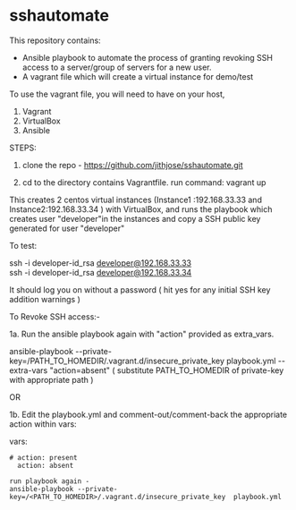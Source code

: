 # sshautomate

This repository contains:
  - Ansible playbook to automate the process of granting revoking SSH access to a server/group of servers for a new user.
  - A vagrant file which will create a virtual instance for demo/test

To use the vagrant file, you will need to have on your host,
 1. Vagrant
 2. VirtualBox
 3. Ansible

STEPS:

1. clone the repo - https://github.com/jithjose/sshautomate.git

2. cd to the directory contains Vagrantfile.
   run command: vagrant up

This creates 2 centos virtual instances (Instance1 :192.168.33.33 and Instance2:192.168.33.34 ) with VirtualBox, 
and runs the playbook which creates user "developer"in the instances and copy a SSH public key generated for user "developer"


To test:

   ssh -i developer-id_rsa developer@192.168.33.33  
   ssh -i developer-id_rsa developer@192.168.33.34

 It should log you on without a password ( hit yes for any initial SSH key addition warnings )


 To Revoke SSH access:-

 1a. Run the ansible playbook again with "action" provided as extra_vars.

   ansible-playbook --private-key=/PATH_TO_HOMEDIR/.vagrant.d/insecure_private_key  playbook.yml --extra-vars "action=absent"
   ( substitute PATH_TO_HOMEDIR of private-key with appropriate path )

   OR

 1b.  Edit the playbook.yml and comment-out/comment-back the appropriate action within vars:

  vars: 
  
    # action: present
      action: absent

    run playbook again -
    ansible-playbook --private-key=/<PATH_TO_HOMEDIR>/.vagrant.d/insecure_private_key  playbook.yml

